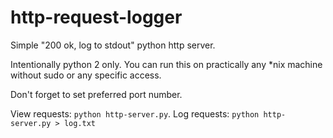 # http-request-logger
Simple "200 ok, log to stdout" python http server.

Intentionally python 2 only. You can run this on practically any *nix machine without sudo or any specific access.

Don't forget to set preferred port number.

View requests:  `python http-server.py`.
Log requests: `python http-server.py > log.txt`
